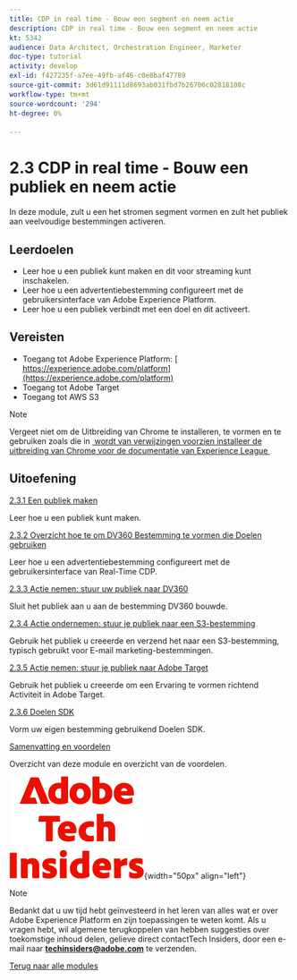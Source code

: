 ```yaml
---
title: CDP in real time - Bouw een segment en neem actie
description: CDP in real time - Bouw een segment en neem actie
kt: 5342
audience: Data Architect, Orchestration Engineer, Marketer
doc-type: tutorial
activity: develop
exl-id: f427235f-a7ee-49fb-af46-c0e8baf47789
source-git-commit: 3d61d91111d8693ab031fbd7b26706c02818108c
workflow-type: tm+mt
source-wordcount: '294'
ht-degree: 0%

---
```


# 2.3 CDP in real time - Bouw een publiek en neem actie

In deze module, zult u een het stromen segment vormen en zult het publiek aan veelvoudige bestemmingen activeren.

## Leerdoelen

- Leer hoe u een publiek kunt maken en dit voor streaming kunt inschakelen.
- Leer hoe u een advertentiebestemming configureert met de gebruikersinterface van Adobe Experience Platform.
- Leer hoe u een publiek verbindt met een doel en dit activeert.

## Vereisten

- Toegang tot Adobe Experience Platform: [&#x200B; https://experience.adobe.com/platform](https://experience.adobe.com/platform)
- Toegang tot Adobe Target
- Toegang tot AWS S3

>[!NOTE]
>
>Vergeet niet om de Uitbreiding van Chrome te installeren, te vormen en te gebruiken zoals die in [&#x200B; wordt van verwijzingen voorzien installeer de uitbreiding van Chrome voor de documentatie van Experience League &#x200B;](../../../getting-started/gettingstarted/ex1.md)

## Uitoefening

[2.3.1 Een publiek maken](./ex1.md)

Leer hoe u een publiek kunt maken.

[2.3.2 Overzicht hoe te om DV360 Bestemming te vormen die Doelen gebruiken](./ex2.md)

Leer hoe u een advertentiebestemming configureert met de gebruikersinterface van Real-Time CDP.

[2.3.3 Actie nemen: stuur uw publiek naar DV360](./ex3.md)

Sluit het publiek aan u aan de bestemming DV360 bouwde.

[2.3.4 Actie ondernemen: stuur je publiek naar een S3-bestemming](./ex4.md)

Gebruik het publiek u creeerde en verzend het naar een S3-bestemming, typisch gebruikt voor E-mail marketing-bestemmingen.

[2.3.5 Actie nemen: stuur je publiek naar Adobe Target](./ex5.md)

Gebruik het publiek u creeerde om een Ervaring te vormen richtend Activiteit in Adobe Target.

[2.3.6 Doelen SDK](./ex6.md)

Vorm uw eigen bestemming gebruikend Doelen SDK.

[Samenvatting en voordelen](./summary.md)

Overzicht van deze module en overzicht van de voordelen.

![&#x200B; Indexen van de Tech &#x200B;](./../../../../assets/images/techinsiders.png){width="50px" align="left"}

>[!NOTE]
>
>Bedankt dat u uw tijd hebt geïnvesteerd in het leren van alles wat er over Adobe Experience Platform en zijn toepassingen te weten komt. Als u vragen hebt, wil algemene terugkoppelen van hebben suggesties over toekomstige inhoud delen, gelieve direct contactTech Insiders, door een e-mail naar **techinsiders@adobe.com** te verzenden.

[Terug naar alle modules](./../../../../overview.md)
